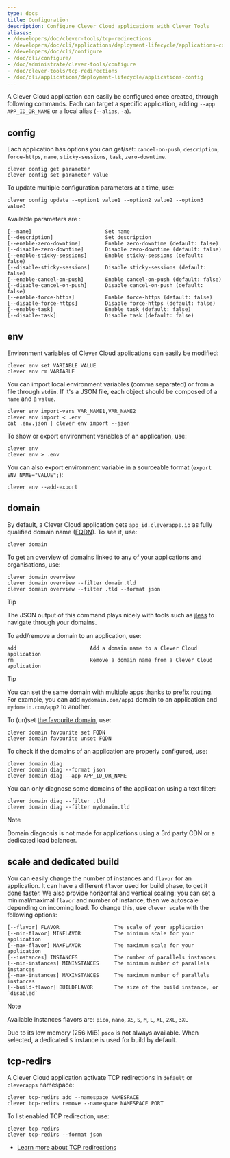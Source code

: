 ```yaml
---
type: docs
title: Configuration
description: Configure Clever Cloud applications with Clever Tools
aliases:
- /developers/doc/clever-tools/tcp-redirections
- /developers/doc/cli/applications/deployment-lifecycle/applications-config
- /developers/doc/cli/configure
- /doc/cli/configure/
- /doc/administrate/clever-tools/configure
- /doc/clever-tools/tcp-redirections
- /doc/cli/applications/deployment-lifecycle/applications-config
---
```


A Clever Cloud application can easily be configured once created, through following commands. Each can target a specific application, adding `--app APP_ID_OR_NAME` or a local alias (`--alias`, `-a`).

## config

Each application has options you can get/set: `cancel-on-push`, `description`, `force-https`, `name`, `sticky-sessions`, `task`, `zero-downtime`.

```
clever config get parameter
clever config set parameter value
```

To update multiple configuration parameters at a time, use:

```
clever config update --option1 value1 --option2 value2 --option3 value3
```

Available parameters are :

```
[--name]                        Set name
[--description]                 Set description
[--enable-zero-downtime]        Enable zero-downtime (default: false)
[--disable-zero-downtime]       Disable zero-downtime (default: false)
[--enable-sticky-sessions]      Enable sticky-sessions (default: false)
[--disable-sticky-sessions]     Disable sticky-sessions (default: false)
[--enable-cancel-on-push]       Enable cancel-on-push (default: false)
[--disable-cancel-on-push]      Disable cancel-on-push (default: false)
[--enable-force-https]          Enable force-https (default: false)
[--disable-force-https]         Disable force-https (default: false)
[--enable-task]                 Enable task (default: false)
[--disable-task]                Disable task (default: false)
```

## env

Environment variables of Clever Cloud applications can easily be modified:

```
clever env set VARIABLE VALUE
clever env rm VARIABLE
```

You can import local environment variables (comma separated) or from a file through `stdin`. If it's a JSON file, each object should be composed of a `name` and a `value`.

```
clever env import-vars VAR_NAME1,VAR_NAME2
clever env import < .env
cat .env.json | clever env import --json
```

To show or export environment variables of an application, use:

```
clever env
clever env > .env
```

You can also export environment variable in a sourceable format (`export ENV_NAME="VALUE";`):

```
clever env --add-export
```

## domain

By default, a Clever Cloud application gets `app_id.cleverapps.io` as fully qualified domain name ([FQDN](https://fr.wikipedia.org/wiki/Fully_qualified_domain_name)). To see it, use:

```
clever domain
```

To get an overview of domains linked to any of your applications and organisations, use:

```
clever domain overview
clever domain overview --filter domain.tld
clever domain overview --filter .tld --format json
```

> [!TIP]
> The JSON output of this command plays nicely with tools such as [jless](https://jless.io/) to navigate through your domains.

To add/remove a domain to an application, use:

```
add                        Add a domain name to a Clever Cloud application
rm                         Remove a domain name from a Clever Cloud application
```

> [!TIP]
> You can set the same domain with multiple apps thanks to [prefix routing](/developers/doc/administrate/domain-names/#prefix-routing). For example, you can add `mydomain.com/app1` domain to an application and `mydomain.com/app2` to another.

To (un)set [the favourite domain](/developers/doc/administrate/domain-names/#primary-favourite-domain-name), use:

```
clever domain favourite set FQDN
clever domain favourite unset FQDN
```

To check if the domains of an application are properly configured, use:

```
clever domain diag
clever domain diag --format json
clever domain diag --app APP_ID_OR_NAME
```

You can only diagnose some domains of the application using a text filter:

```
clever domain diag --filter .tld
clever domain diag --filter mydomain.tld
```

> [!NOTE]
> Domain diagnosis is not made for applications using a 3rd party CDN or a dedicated load balancer.

## scale and dedicated build

You can easily change the number of instances and `flavor` for an application. It can have a different `flavor` used for build phase, to get it done faster. We also provide horizontal and vertical scaling: you can set a minimal/maximal `flavor` and number of instance, then we autoscale depending on incoming load. To change this, use `clever scale` with the following options:

```
[--flavor] FLAVOR                  The scale of your application
[--min-flavor] MINFLAVOR           The minimum scale for your application
[--max-flavor] MAXFLAVOR           The maximum scale for your application
[--instances] INSTANCES            The number of parallels instances
[--min-instances] MININSTANCES     The minimum number of parallels instances
[--max-instances] MAXINSTANCES     The maximum number of parallels instances
[--build-flavor] BUILDFLAVOR       The size of the build instance, or `disabled`
```

> [!NOTE]
> Available instances flavors are: `pico`, `nano`, `XS`, `S`, `M`, `L`, `XL`, `2XL`, `3XL`
>
> Due to its low memory (256 MiB) `pico` is not always available. When selected, a dedicated `S` instance is used for build by default.

## tcp-redirs

A Clever Cloud application activate TCP redirections in `default` or `cleverapps` namespace:

```
clever tcp-redirs add --namespace NAMESPACE
clever tcp-redirs remove --namespace NAMESPACE PORT
```

To list enabled TCP redirection, use:

```
clever tcp-redirs
clever tcp-redirs --format json
```

- [Learn more about TCP redirections](/developers/doc/administrate/tcp-redirections/)
